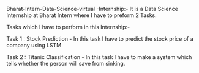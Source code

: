 Bharat-Intern-Data-Science-virtual -Internship:- It is a Data Science Internship at Bharat Intern where I have to preform 2 Tasks.

Tasks which I have to perform in this Internship:-

Task 1 : Stock Prediction - In this task I have to predict the stock price of a company using LSTM

Task 2 : Titanic Classification - In this task I have to make a system which tells whether the person will save from sinking.



